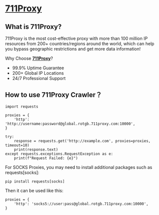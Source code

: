 # [711Proxy](https://www.711proxy.com/?utm_t=1&utm_i=441)
## What is 711Proxy?
711Proxy is the most cost-effective proxy with more than 100 million IP resources from 200+ countries/regions around the world, which can help you bypass geographic restrictions and get more data information!

Why Choose **[711Proxy](https://www.711proxy.com/?utm_t=1&utm_i=441)**?  
* 99.9% Uptime Guarantee  
* 200+ Global IP Locations  
* 24/7 Professional Support  

## How to use 711Proxy Crawler？
```
import requests

proxies = {
    'http': 'http://username:password@global.rotgb.711proxy.com:10000',
}

try:
    response = requests.get('http://example.com', proxies=proxies, timeout=10)
    print(response.text)
except requests.exceptions.RequestException as e:
    print(f"Request Failed: {e}")
```
For SOCKS Proxies, you may need to install additional packages such as requests[socks]:
```
pip install requests[socks]
```
Then it can be used like this:
```
proxies = {
    'http': 'socks5://user:pass@global.rotgb.711proxy.com:10000',
}
```
